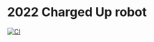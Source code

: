 # 2022 Charged Up robot
[![CI](https://github.com/CyclotronsFRC8112/2022-ChargedUp/actions/workflows/main.yml/badge.svg)](https://github.com/CyclotronsFRC8112/2022-ChargedUp/actions/workflows/main.yml)
